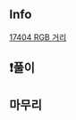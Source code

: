 ## Info
<a href="https://www.acmicpc.net/problem/17404" rel="nofollow">17404 RGB 거리 </a>

## ❗풀이


## 마무리
